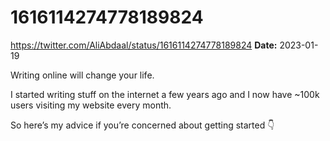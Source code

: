 # 1616114274778189824
https://twitter.com/AliAbdaal/status/1616114274778189824
**Date:** 2023-01-19

Writing online will change your life.

I started writing stuff on the internet a few years ago and I now have ~100k users visiting my website every month.

So here’s my advice if you’re concerned about getting started 👇
